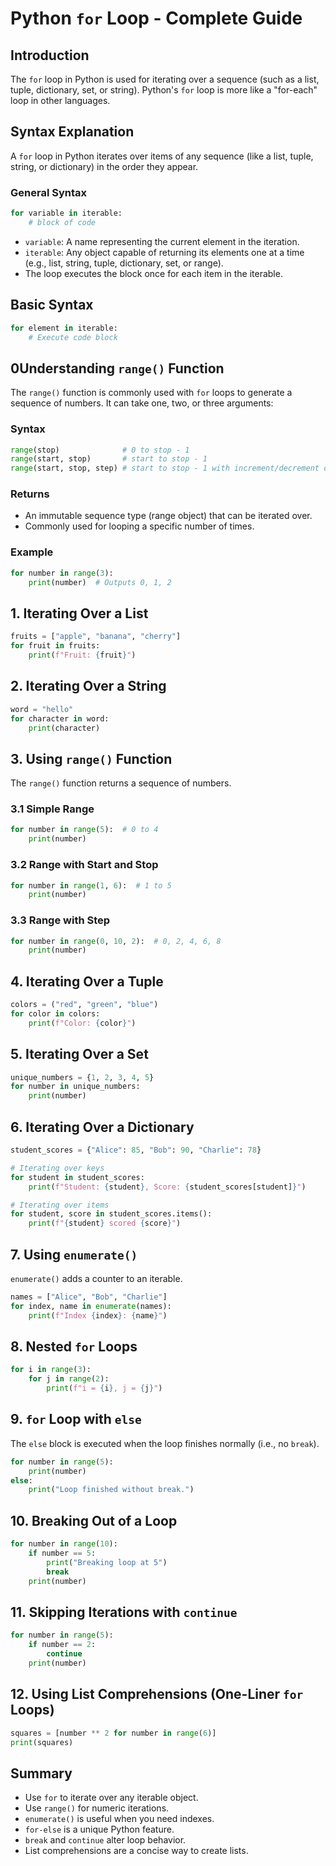 # Python `for` Loop - Complete Guide

## Introduction

The `for` loop in Python is used for iterating over a sequence (such as a list, tuple, dictionary, set, or string). Python's `for` loop is more like a "for-each" loop in other languages.

## Syntax Explanation

A `for` loop in Python iterates over items of any sequence (like a list, tuple, string, or dictionary) in the order they appear.

### General Syntax

```python
for variable in iterable:
    # block of code
```

* `variable`: A name representing the current element in the iteration.
* `iterable`: Any object capable of returning its elements one at a time (e.g., list, string, tuple, dictionary, set, or range).
* The loop executes the block once for each item in the iterable.

## Basic Syntax

```python
for element in iterable:
    # Execute code block
```

## 0Understanding `range()` Function

The `range()` function is commonly used with `for` loops to generate a sequence of numbers. It can take one, two, or three arguments:

### Syntax

```python
range(stop)              # 0 to stop - 1
range(start, stop)       # start to stop - 1
range(start, stop, step) # start to stop - 1 with increment/decrement of step
```

### Returns

* An immutable sequence type (range object) that can be iterated over.
* Commonly used for looping a specific number of times.

### Example

```python
for number in range(3):
    print(number)  # Outputs 0, 1, 2
```

## 1. Iterating Over a List

```python
fruits = ["apple", "banana", "cherry"]
for fruit in fruits:
    print(f"Fruit: {fruit}")
```

## 2. Iterating Over a String

```python
word = "hello"
for character in word:
    print(character)
```

## 3. Using `range()` Function

The `range()` function returns a sequence of numbers.

### 3.1 Simple Range

```python
for number in range(5):  # 0 to 4
    print(number)
```

### 3.2 Range with Start and Stop

```python
for number in range(1, 6):  # 1 to 5
    print(number)
```

### 3.3 Range with Step

```python
for number in range(0, 10, 2):  # 0, 2, 4, 6, 8
    print(number)
```

## 4. Iterating Over a Tuple

```python
colors = ("red", "green", "blue")
for color in colors:
    print(f"Color: {color}")
```

## 5. Iterating Over a Set

```python
unique_numbers = {1, 2, 3, 4, 5}
for number in unique_numbers:
    print(number)
```

## 6. Iterating Over a Dictionary

```python
student_scores = {"Alice": 85, "Bob": 90, "Charlie": 78}

# Iterating over keys
for student in student_scores:
    print(f"Student: {student}, Score: {student_scores[student]}")

# Iterating over items
for student, score in student_scores.items():
    print(f"{student} scored {score}")
```

## 7. Using `enumerate()`

`enumerate()` adds a counter to an iterable.

```python
names = ["Alice", "Bob", "Charlie"]
for index, name in enumerate(names):
    print(f"Index {index}: {name}")
```

## 8. Nested `for` Loops

```python
for i in range(3):
    for j in range(2):
        print(f"i = {i}, j = {j}")
```

## 9. `for` Loop with `else`

The `else` block is executed when the loop finishes normally (i.e., no `break`).

```python
for number in range(5):
    print(number)
else:
    print("Loop finished without break.")
```

## 10. Breaking Out of a Loop

```python
for number in range(10):
    if number == 5:
        print("Breaking loop at 5")
        break
    print(number)
```

## 11. Skipping Iterations with `continue`

```python
for number in range(5):
    if number == 2:
        continue
    print(number)
```

## 12. Using List Comprehensions (One-Liner `for` Loops)

```python
squares = [number ** 2 for number in range(6)]
print(squares)
```

## Summary

* Use `for` to iterate over any iterable object.
* Use `range()` for numeric iterations.
* `enumerate()` is useful when you need indexes.
* `for-else` is a unique Python feature.
* `break` and `continue` alter loop behavior.
* List comprehensions are a concise way to create lists.
